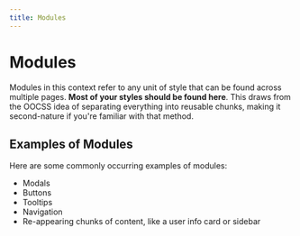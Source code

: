 ```yaml
---
title: Modules
---
```


# Modules

Modules in this context refer to any unit of style that can be found across multiple pages. **Most of your styles should be found here**. This draws from the OOCSS idea of separating everything into reusable chunks, making it second-nature if you're familiar with that method.

## Examples of Modules

Here are some commonly occurring examples of modules:

- Modals
- Buttons
- Tooltips
- Navigation
- Re-appearing chunks of content, like a user info card or sidebar

